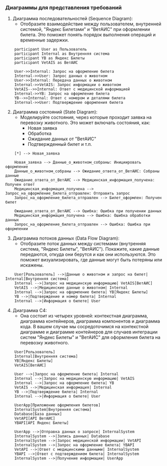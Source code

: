 ### Диаграммы для представления требований

1. Диаграмма последовательностей (Sequence Diagram):
   - Отобразите взаимодействие между пользователем, внутренней системой, "Яндекс Билетами" и "ВетАИС" при оформлении билета. Это поможет понять порядок выполнения операций и временные задержки.

```mermaid sequenceDiagram
    participant User as Пользователь
    participant Internal as Внутренняя система
    participant YB as Яндекс Билеты
    participant VetAIS as ВетАИС

    User->>Internal: Запрос на оформление билета
    Internal->>User: Запрос данных о животном
    User->>Internal: Передача данных о животном
    Internal->>VetAIS: Запрос информации о животном
    VetAIS-->>Internal: Ответ с медицинской информацией
    Internal->>YB: Запрос на оформление билета
    YB-->>Internal: Ответ с номером и деталями билета
    Internal->>User: Подтверждение оформления билета
```

2. Диаграмма состояний (State Diagram):
   - Моделируйте состояния, через которые проходит заявка на перевозку животного. Это может включать состояния, как:
     - Новая заявка
     - Обработка
     - Ожидание данных от "ВетАИС"
     - Подтвержденный билет и т.п.

```mermaid stateDiagram-v2
    [*] --> Новая_заявка
    
    Новая_заявка --> Данные_о_животном_собраны: Инициировать оформление
    Данные_о_животном_собраны --> Ожидание_ответа_от_ВетАИС: Собраны данные
    Ожидание_ответа_от_ВетАИС --> Медицинская_информация_получена: Получен ответ
    Медицинская_информация_получена --> Запрос_на_оформление_билета_отправлен: Отправить запрос
    Запрос_на_оформление_билета_отправлен --> Билет_оформлен: Получен билет
    
    Ожидание_ответа_от_ВетАИС --> Ошибка: Ошибка при получении данных
    Медицинская_информация_получена --> Ошибка: Ошибка обработки данных
    Запрос_на_оформление_билета_отправлен --> Ошибка: Ошибка при оформлении
```

3. Диаграмма потоков данных (Data Flow Diagram):
   - Отобразите поток данных между системами (внутренняя система, "Яндекс Билеты", "ВетАИС"). Покажите, какие данные передаются, откуда они берутся и как они используются. Это поможет визуализировать, где данные могут быть потеряны или искажены.

```mermaid graph TD
    User[Pользователь] -->|Данные о животном и запрос на билет| Internal[Внутренняя система]
    Internal -->|Запрос на медицинскую информацию| VetAIS[ВетАИС]
    VetAIS -->|Медицинские данные о животном| Internal
    Internal -->|Запрос на оформление билета| YB[Яндекс Билеты]
    YB -->|Подтверждение и номер билета| Internal
    Internal -->|Информация о билете| User
```

4. Диаграмма C4:
   - Она состоит из четырех уровней: контекстная диаграмма, диаграмма контейнеров, диаграмма компонентов и диаграмма кода. В вашем случае мы сосредоточимся на контекстной диаграмме и диаграмме контейнеров для случаев интеграции систем "Яндекс Билеты" и "ВетАИС" для оформления билета на перевозку животного.

```mermaid graph TD
    User[Pользователь]
    Internal[Внутренняя система]
    YB[Яндекс Билеты]
    VetAIS[ВетАИС]

    User -->|Запрос на оформление билета| Internal
    Internal -->|Запрос на медицинскую информацию| VetAIS
    Internal -->|Запрос на оформление билета| YB
    VetAIS -->|Медицинская информация| Internal
    YB -->|Подтверждение билета| Internal
    Internal -->|Информация о билете| User
```

```mermaid graph TD
    UserApp[Приложение оформления билетов]
    InternalSystem[Внутренняя система]
    Database[База данных]
    VetAPI[API ВетАИС]
    YBAPI[API Яндекс Билеты]

    UserApp -->|Отправка данных о запросе| InternalSystem
    InternalSystem -->|Запись данных| Database
    InternalSystem -->|Запрос медицинской информации| VetAPI
    InternalSystem -->|Запрос на оформление билета| YBAPI
    VetAPI -->|Ответ с медицинскими данными| InternalSystem
    YBAPI -->|Ответ с подтверждением билета| InternalSystem
    InternalSystem -->|Получение информации| UserApp
```
